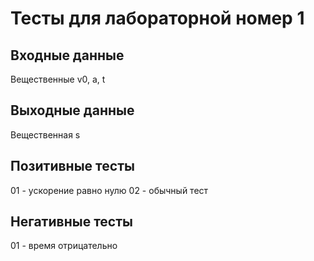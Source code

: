 # Тесты для лабораторной номер 1

## Входные данные
Вещественные v0, a, t

## Выходные данные
Вещественная s

## Позитивные тесты
01 - ускорение равно нулю
02 - обычный тест

## Негативные тесты
01 - время отрицательно

